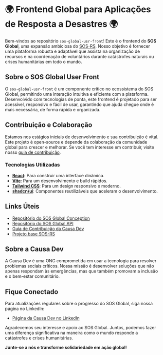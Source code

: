 # 🌍 Frontend Global para Aplicações de Resposta a Desastres 🌍

Bem-vindos ao repositório `sos-global-usr-front`! Este é o frontend do **SOS Global**, uma expansão ambiciosa do [SOS-RS](https://github.com/SOS-RS). Nosso objetivo é fornecer uma plataforma robusta e adaptável que assista na organização de recursos e na coordenação de voluntários durante catástrofes naturais ou crises humanitárias em todo o mundo.

## Sobre o SOS Global User Front

O `sos-global-usr-front` é um componente crítico no ecossistema do SOS Global, permitindo uma interação intuitiva e eficiente com a plataforma. Desenvolvido com tecnologias de ponta, este frontend é projetado para ser acessível, responsivo e fácil de usar, garantindo que ajuda chegue onde é mais necessária, de forma rápida e organizada.

## Contribuição e Colaboração

Estamos nos estágios iniciais de desenvolvimento e sua contribuição é vital. Este projeto é open-source e depende da colaboração da comunidade global para crescer e melhorar. Se você tem interesse em contribuir, visite nosso [guia de contribuição](https://github.com/Causa-Dev/causa-dev-contribution-guide).

### Tecnologias Utilizadas

- [**React**](https://react.dev/): Para construir uma interface dinâmica.
- [**Vite**](https://vitejs.dev/guide/): Para um desenvolvimento e build rápidos.
- [**Tailwind CSS**](https://tailwindcss.com/docs/installation): Para um design responsivo e moderno.
- [**shadcn/ui**](https://ui.shadcn.com/docs): Componentes reutilizáveis que aceleram o desenvolvimento.

## Links Úteis

- [Repositório do SOS Global Conception](https://github.com/Causa-Dev/sos-global-conception)
- [Repositório do SOS Global API](https://github.com/Causa-Dev/sos-global-api)
- [Guia de Contribuição da Causa Dev](https://github.com/Causa-Dev/causa-dev-contribution-guide)
- [Projeto base SOS-RS](https://github.com/SOS-RS)

## Sobre a Causa Dev

A Causa Dev é uma ONG comprometida em usar a tecnologia para resolver problemas sociais críticos. Nossa missão é desenvolver soluções que não apenas respondam às emergências, mas que também promovam a inclusão e o bem-estar comunitário.

## Fique Conectado

Para atualizações regulares sobre o progresso do SOS Global, siga nossa página no LinkedIn:
- [Página da Causa Dev no LinkedIn](https://linkedin.com/company/causa-dev)

Agradecemos seu interesse e apoio ao SOS Global. Juntos, podemos fazer uma diferença significativa na maneira como o mundo responde a catástrofes e crises humanitárias.

**Junte-se a nós e transforme solidariedade em ação global!**

